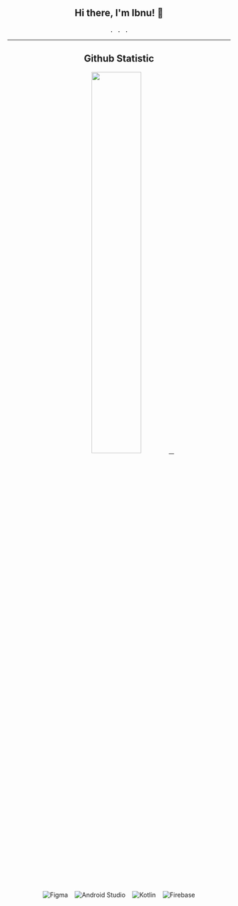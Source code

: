 <div align="center">
<h2> Hi there, I'm Ibnu! 👋</h2>
	
<samp> 
	. . .
</samp>
<br> 
</div>

<hr>

<div align="center">
<h2> Github Statistic </h2>

<a href="https://github.com/ibnu001">
	<img width="47%" src="https://github-readme-stats-eight-theta.vercel.app/api?username=ibnu001&show_icons=true&theme=swift&include_all_commits=true&count_private=true"/>&nbsp;&nbsp;&nbsp;
	<!-- <img height="150em" src="https://github-readme-stats-eight-theta.vercel.app/api/top-langs/?username=ibnu001&layout=compact&langs_count=8&theme=swift"/> -->
</a>
<br> <br>
</div>

<div align="center">
    <img gravity="center" alt="Figma" src="https://img.shields.io/badge/figma-%23F24E1E.svg?style=for-the-badge&logo=figma&logoColor=white" />&nbsp;&nbsp;&nbsp;
    <img gravity="center" alt="Android Studio" src="https://img.shields.io/badge/Android%20Studio-3DDC84.svg?style=for-the-badge&logo=android-studio&logoColor=white" />&nbsp;&nbsp;&nbsp;
    <img gravity="center" alt="Kotlin" src="https://img.shields.io/badge/kotlin-B125EA.svg?style=for-the-badge&logo=kotlin&logoColor=white" />&nbsp;&nbsp;&nbsp;
    <img gravity="center" alt="Firebase" src="https://img.shields.io/badge/firebase-%23039BE5.svg?style=for-the-badge&logo=firebase" />
</div>
